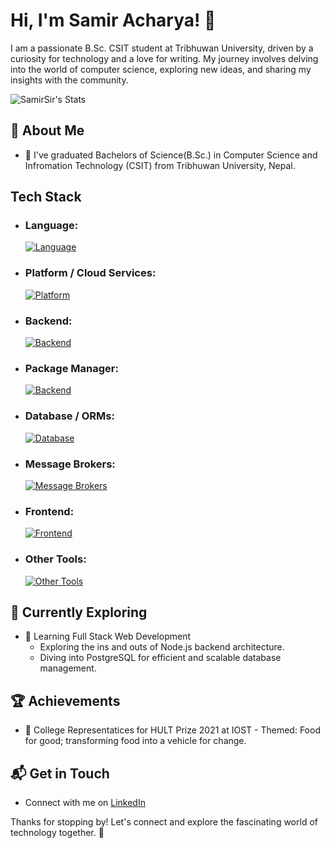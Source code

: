 # Hi, I'm Samir Acharya! 👋

I am a passionate B.Sc. CSIT student at Tribhuwan University, driven by a curiosity for technology and a love for writing. My journey involves delving into the world of computer science, exploring new ideas, and sharing my insights with the community.

![SamirSir's Stats](https://github-readme-stats.vercel.app/api?username=SamirSir&theme=vue-dark&show_icons=true&hide_border=true&count_private=true)

## 🚀 About Me

- 🔭 I've graduated Bachelors of Science(B.Sc.) in Computer Science and Infromation Technology (CSIT) from Tribhuwan University, Nepal.


## Tech Stack
- ### Language:
  [![Language](https://skillicons.dev/icons?i=ts,ruby,python)](https://skillicons.dev)
- ### Platform / Cloud Services:
  [![Platform](https://skillicons.dev/icons?i=aws,docker,linux,ubuntu)](https://skillicons.dev)
- ### Backend:
  [![Backend](https://skillicons.dev/icons?i=nodejs,express,apollo,graphql,rails,django,nginx)](https://skillicons.dev)
- ### Package Manager:
  [![Backend](https://skillicons.dev/icons?i=yarn,npm,pnpm)](https://skillicons.dev)
- ### Database / ORMs:
  [![Database](https://skillicons.dev/icons?i=postgres,elasticsearch,dynamodb,mongodb,mysql,firebase,redis,sequelize,sqlite)](https://skillicons.dev)
- ### Message Brokers:
  [![Message Brokers](https://skillicons.dev/icons?i=rabbitmq,redis,kafka)](https://skillicons.dev)
- ### Frontend:
  [![Frontend](https://skillicons.dev/icons?i=angular,d3,scss,jquery,css,html)](https://skillicons.dev)
- ### Other Tools:
  [![Other Tools](https://skillicons.dev/icons?i=postman,vscode,pug)](https://skillicons.dev)

## 🌱 Currently Exploring

- 🚀 Learning Full Stack Web Development
  - Exploring the ins and outs of Node.js backend architecture.
  - Diving into PostgreSQL for efficient and scalable database management.


 ## 🏆 Achievements

- 🌟 College Representatices for HULT Prize 2021 at IOST - Themed: Food for good; transforming food into a vehicle for change.


## 📬 Get in Touch

- Connect with me on [LinkedIn](https://www.linkedin.com/in/samir-acharya-684bb2183/)

Thanks for stopping by! Let's connect and explore the fascinating world of technology together. 🚀

<!--

Here are some ideas to get you started:

- 🔭 I’m currently working on ...
- 🌱 I’m currently learning ...
- 👯 I’m looking to collaborate on ...
- 🤔 I’m looking for help with ...
- 💬 Ask me about ...
- 📫 How to reach me: ...
- 😄 Pronouns: ...
- ⚡ Fun fact: ...


- Icon ref: https://github.com/tandpfun/skill-icons#readme
-->
